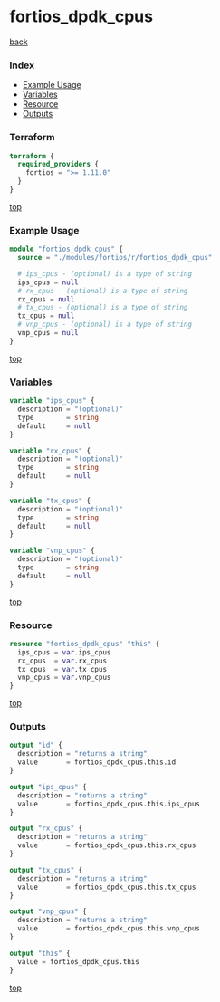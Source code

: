 # fortios_dpdk_cpus

[back](../fortios.md)

### Index

- [Example Usage](#example-usage)
- [Variables](#variables)
- [Resource](#resource)
- [Outputs](#outputs)

### Terraform

```terraform
terraform {
  required_providers {
    fortios = ">= 1.11.0"
  }
}
```

[top](#index)

### Example Usage

```terraform
module "fortios_dpdk_cpus" {
  source = "./modules/fortios/r/fortios_dpdk_cpus"

  # ips_cpus - (optional) is a type of string
  ips_cpus = null
  # rx_cpus - (optional) is a type of string
  rx_cpus = null
  # tx_cpus - (optional) is a type of string
  tx_cpus = null
  # vnp_cpus - (optional) is a type of string
  vnp_cpus = null
}
```

[top](#index)

### Variables

```terraform
variable "ips_cpus" {
  description = "(optional)"
  type        = string
  default     = null
}

variable "rx_cpus" {
  description = "(optional)"
  type        = string
  default     = null
}

variable "tx_cpus" {
  description = "(optional)"
  type        = string
  default     = null
}

variable "vnp_cpus" {
  description = "(optional)"
  type        = string
  default     = null
}
```

[top](#index)

### Resource

```terraform
resource "fortios_dpdk_cpus" "this" {
  ips_cpus = var.ips_cpus
  rx_cpus  = var.rx_cpus
  tx_cpus  = var.tx_cpus
  vnp_cpus = var.vnp_cpus
}
```

[top](#index)

### Outputs

```terraform
output "id" {
  description = "returns a string"
  value       = fortios_dpdk_cpus.this.id
}

output "ips_cpus" {
  description = "returns a string"
  value       = fortios_dpdk_cpus.this.ips_cpus
}

output "rx_cpus" {
  description = "returns a string"
  value       = fortios_dpdk_cpus.this.rx_cpus
}

output "tx_cpus" {
  description = "returns a string"
  value       = fortios_dpdk_cpus.this.tx_cpus
}

output "vnp_cpus" {
  description = "returns a string"
  value       = fortios_dpdk_cpus.this.vnp_cpus
}

output "this" {
  value = fortios_dpdk_cpus.this
}
```

[top](#index)